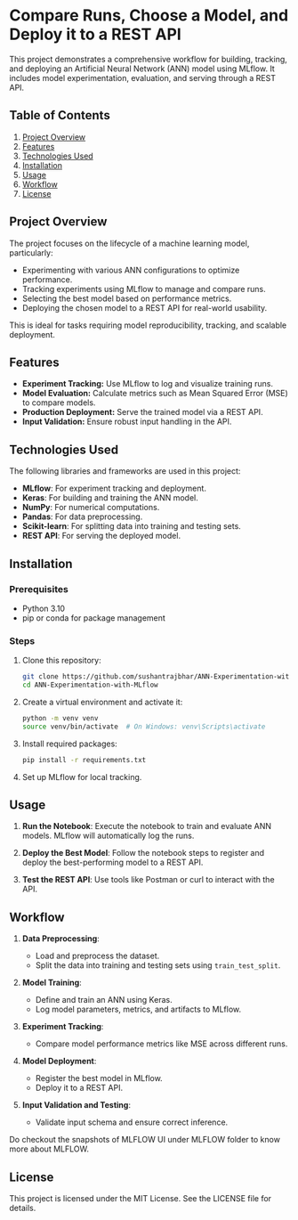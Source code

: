 
# Compare Runs, Choose a Model, and Deploy it to a REST API

This project demonstrates a comprehensive workflow for building, tracking, and deploying an Artificial Neural Network (ANN) model using MLflow. It includes model experimentation, evaluation, and serving through a REST API.

## Table of Contents

1. [Project Overview](#project-overview)
2. [Features](#features)
3. [Technologies Used](#technologies-used)
4. [Installation](#installation)
5. [Usage](#usage)
6. [Workflow](#workflow)
7. [License](#license)

## Project Overview

The project focuses on the lifecycle of a machine learning model, particularly:
- Experimenting with various ANN configurations to optimize performance.
- Tracking experiments using MLflow to manage and compare runs.
- Selecting the best model based on performance metrics.
- Deploying the chosen model to a REST API for real-world usability.

This is ideal for tasks requiring model reproducibility, tracking, and scalable deployment.

## Features

- **Experiment Tracking:** Use MLflow to log and visualize training runs.
- **Model Evaluation:** Calculate metrics such as Mean Squared Error (MSE) to compare models.
- **Production Deployment:** Serve the trained model via a REST API.
- **Input Validation:** Ensure robust input handling in the API.

## Technologies Used

The following libraries and frameworks are used in this project:

- **MLflow**: For experiment tracking and deployment.
- **Keras**: For building and training the ANN model.
- **NumPy**: For numerical computations.
- **Pandas**: For data preprocessing.
- **Scikit-learn**: For splitting data into training and testing sets.
- **REST API**: For serving the deployed model.

## Installation

### Prerequisites

- Python 3.10 
- pip or conda for package management

### Steps

1. Clone this repository:
   ```bash
   git clone https://github.com/sushantrajbhar/ANN-Experimentation-with-MLflow.git
   cd ANN-Experimentation-with-MLflow
   ```

2. Create a virtual environment and activate it:
   ```bash
   python -m venv venv
   source venv/bin/activate  # On Windows: venv\Scripts\activate
   ```

3. Install required packages:
   ```bash
   pip install -r requirements.txt
   ```

4. Set up MLflow for local tracking.

## Usage

1. **Run the Notebook**:
   Execute the notebook to train and evaluate ANN models. MLflow will automatically log the runs.

2. **Deploy the Best Model**:
   Follow the notebook steps to register and deploy the best-performing model to a REST API.

3. **Test the REST API**:
   Use tools like Postman or curl to interact with the API.

## Workflow

1. **Data Preprocessing**:
   - Load and preprocess the dataset.
   - Split the data into training and testing sets using `train_test_split`.

2. **Model Training**:
   - Define and train an ANN using Keras.
   - Log model parameters, metrics, and artifacts to MLflow.

3. **Experiment Tracking**:
   - Compare model performance metrics like MSE across different runs.

4. **Model Deployment**:
   - Register the best model in MLflow.
   - Deploy it to a REST API.

5. **Input Validation and Testing**:
   - Validate input schema and ensure correct inference.

Do checkout the snapshots of MLFLOW UI under MLFLOW folder to know more about MLFLOW.

## License

This project is licensed under the MIT License. See the LICENSE file for details.
